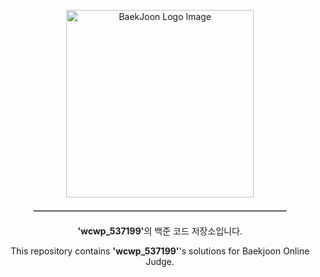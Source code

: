 <p align="center">
  <img src="https://velog.velcdn.com/images/jsm8460/post/4a3eebc3-e147-4db1-878f-c0789c814ac5/image.png" alt="BaekJoon Logo Image" width="300">
</p>

<hr style="width:80%; margin:20px auto; border:1px solid #ccc;">

<p align="center">
  <strong>'wcwp_537199'</strong>의 백준 코드 저장소입니다.
</p>

<p align="center">
  This repository contains <strong>'wcwp_537199'</strong>'s solutions for Baekjoon Online Judge.
</p>
